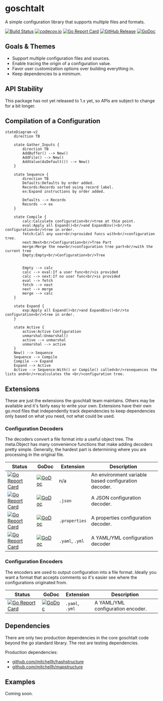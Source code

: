 <!--
SPDX-FileCopyrightText: 2022 Weston Schmidt <weston_schmidt@alumni.purdue.edu>
SPDX-License-Identifier: Apache-2.0
-->
# goschtalt
A simple configuration library that supports multiple files and formats.

[![Build Status](https://github.com/goschtalt/goschtalt/actions/workflows/ci.yml/badge.svg)](https://github.com/goschtalt/goschtalt/actions/workflows/ci.yml)
[![codecov.io](http://codecov.io/github/goschtalt/goschtalt/coverage.svg?branch=main)](http://codecov.io/github/goschtalt/goschtalt?branch=main)
[![Go Report Card](https://goreportcard.com/badge/github.com/goschtalt/goschtalt)](https://goreportcard.com/report/github.com/goschtalt/goschtalt)
[![GitHub Release](https://img.shields.io/github/release/goschtalt/goschtalt.svg)](https://github.com/goschtalt/goschtalt/releases)
[![GoDoc](https://pkg.go.dev/badge/github.com/goschtalt/goschtalt)](https://pkg.go.dev/github.com/goschtalt/goschtalt)

## Goals & Themes

* Support multiple configuration files and sources.
* Enable tracing the origin of a configuration value.
* Favor user customization options over building everything in.
* Keep dependencies to a minimum.

## API Stability

This package has not yet released to 1.x yet, so APIs are subject to change for
a bit longer.

## Compilation of a Configuration

```mermaid
stateDiagram-v2
    direction TB

    state Gather_Inputs {
        direction TB
        AddBuffer() --> New()
        AddFile() --> New()
        AddValue(AsDefault()) --> New()
    }

    state Sequence {
        direction TB
        Defaults:Defaults by order added.
        Records:Records sorted using record label.
        ex:Expand instructions by order added.

        Defaults --> Records
        Records --> ex
    }

    state Compile {
        calc:Calculate configuration<br/>tree at thie point.
        eval:Apply all Expand()<br/>and ExpandEnv()<br/>to configuration<br/>tree in order.
        fetch:Call any user<br/>provided funcs with<br/>configuration tree.
        next:Next<br/>Configuration<br/>Tree Part
        merge:Merge the new<br/>configuration tree part<br/>with the current tree
        Empty:Empty<br/>Configuration<br/>Tree


        Empty --> calc
        calc --> eval:If a user func<br/>is provided
        calc --> next:If no user func<br/>is provided
        eval --> fetch
        fetch --> next
        next --> merge
        merge --> calc
    }

    state Expand {
        exp:Apply all Expand()<br/>and ExpandEnv()<br/>to configuration<br/>tree in order.
    }

    state Active {
        active:Active Configuration
        unmarshal:Unmarshal()
        active --> unmarshal
        unmarshal --> active
    }
    New() --> Sequence
    Sequence --> Compile
    Compile --> Expand
    Expand --> Active
    Active --> Sequence:With() or Compile() called<br/>resequences the lists and<br/>recalculates the <br/>configuration tree.
```

## Extensions

These are just the extensions the goschtalt team maintains.  Others may be available
and it's fairly easy to write your own.  Extensions have their own go.mod files
that independently track dependencies to keep dependencies only based on what
you need, not what could be used.

### Configuration Decoders

The decoders convert a file format into a useful object tree.  The meta.Object has
many convenience functions that make adding decoders pretty simple.  Generally,
the hardest part is determining where you are processing in the original file.

| Status | GoDoc | Extension | Description |
|--------|-------|-----------|-------------|
| [![Go Report Card](https://goreportcard.com/badge/github.com/goschtalt/env-decoder)](https://goreportcard.com/report/github.com/goschtalt/env-decoder) | [![GoDoc](https://pkg.go.dev/badge/github.com/goschtalt/env-decoder)](https://pkg.go.dev/github.com/goschtalt/env-decoder) | n/a | An environment variable based configuration decoder. |
| [![Go Report Card](https://goreportcard.com/badge/github.com/goschtalt/json-decoder)](https://goreportcard.com/report/github.com/goschtalt/json-decoder) | [![GoDoc](https://pkg.go.dev/badge/github.com/goschtalt/json-decoder)](https://pkg.go.dev/github.com/goschtalt/json-decoder) | `.json` | A JSON configuration decoder. |
| [![Go Report Card](https://goreportcard.com/badge/github.com/goschtalt/properties-decoder)](https://goreportcard.com/report/github.com/goschtalt/properties-decoder) | [![GoDoc](https://pkg.go.dev/badge/github.com/goschtalt/properties-decoder)](https://pkg.go.dev/github.com/goschtalt/properties-decoder) | `.properties` | A properties configuration decoder. |
| [![Go Report Card](https://goreportcard.com/badge/github.com/goschtalt/yaml-decoder)](https://goreportcard.com/report/github.com/goschtalt/yaml-decoder) | [![GoDoc](https://pkg.go.dev/badge/github.com/goschtalt/yaml-decoder)](https://pkg.go.dev/github.com/goschtalt/yaml-decoder) | `.yaml`, `.yml` | A YAML/YML configuration decoder |


### Configuration Encoders

The encoders are used to output configuration into a file format.  Ideally you want
a format that accepts comments so it's easier see where the configurations originated
from.

| Status | GoDoc | Extension | Description |
|--------|-------|-----------|-------------|
| [![Go Report Card](https://goreportcard.com/badge/github.com/goschtalt/yaml-encoder)](https://goreportcard.com/report/github.com/goschtalt/yaml-encoder) | [![GoDoc](https://pkg.go.dev/badge/github.com/goschtalt/yaml-encoder)](https://pkg.go.dev/github.com/goschtalt/yaml-encoder) | `.yaml`, `.yml` | A YAML/YML configuration encoder. |


## Dependencies

There are only two production dependencies in the core goschtalt code beyond the
go standard library.  The rest are testing dependencies.

Production dependencies:

* [github.com/mitchellh/hashstructure](https://github.com/mitchellh/hashstructure)
* [github.com/mitchellh/mapstructure](https://github.com/mitchellh/mapstructure)

## Examples

Coming soon.
